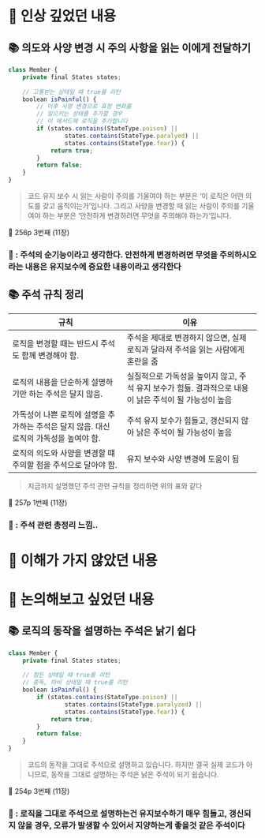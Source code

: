 # 📌 인상 깊었던 내용

## **📚 의도와 사양 변경 시 주의 사항을 읽는 이에게 전달하기**

```jsx
class Member {
	private final States states;
	
	// 고통받는 상태일 때 true를 리턴
	boolean isPainful() {
		// 이후 사양 변경으로 표정 변화를
		// 일으키는 상태를 추가할 경우
		// 이 메서드에 로직을 추가합니다
		if (states.contains(StateType.poison) ||
				states.contains(StateType.paralyed) ||
				states.contains(StateType.fear)) {
			return true;
		}
		return false;
	}
}
```

> 코드 유지 보수 시 읽는 사람이 주의를 기울여야 하는 부분은 ‘이 로직은 어떤 의도를 갖고 움직이는가’입니다. 그리고 사양을 변경할 때 읽는 사람이 주의를 기울여야 하는 부분은 ‘안전하게 변경하려면 무엇을 주의해야 하는가’입니다. 

📕 256p 3번째 (11장)
> 

### **🧐 : 주석의 순기능이라고 생각한다. 안전하게 변경하려면 무엇을 주의하시오라는 내용은 유지보수에 중요한 내용이라고 생각한다**

## **📚 주석 규칙 정리**

| 규칙 | 이유 |
| --- | --- |
| 로직을 변경할 때는 반드시 주석도 함께 변경해야 함. | 주석을 제대로 변경하지 않으면, 실제 로직과 달라져 주석을 읽는 사람에게 혼란을 줌 |
| 로직의 내용을 단순하게 설명하기만 하는 주석은 달지 않음. | 실질적으로 가독성을 높이지 않고, 주석 유지 보수가 힘듦. 결과적으로 내용이 낡은 주석이 될 가능성이 높음 |
| 가독성이 나쁜 로직에 설명을 추가하는 주석은 달지 않음. 대신 로직의 가독성을 높여야 함. | 주석 유지 보수가 힘들고, 갱신되지 않아 낡은 주석이 될 가능성이 높음 |
| 로직의 의도와 사양을 변경할 떄 주의할 점을 주석으로 달아야 함. | 유지 보수와 사양 변경에 도움이 됨 |

> 지금까지 설명했던 주석 관련 규칙을 정리하면 위의 표와 같다

📕 257p 1번째 (11장)
> 

### **🧐 : 주석 관련 총정리 느낌..**

# 📌 이해가 가지 않았던 내용

# 📌 논의해보고 싶었던 내용

## **📚 로직의 동작을 설명하는 주석은 낡기 쉽다**

```jsx
class Member {
	private final States states;
	
	// 힘든 상태일 때 true를 리턴
	// 중독, 마비 상태일 때 true를 리턴
	boolean isPainful() {
		if (states.contains(StateType.poison) ||
				states.contains(StateType.paralyzed) ||
				states.contains(StateType.fear)) {
			return true;
		}
		return false;
	}
}
```

> 코드의 동작을 그대로 주석으로 설명하고 있습니다. 하지만 결국 실제 코드가 아니므로, 동작을 그대로 설명하는 주석은 낡은 주석이 되기 쉽습니다. 

📕 254p 3번째 (11장)
> 

### **🧐 : 로직을 그대로 주석으로 설명하는건 유지보수하기 매우 힘들고, 갱신되지 않을 경우, 오류가 발생할 수 있어서 지양하는게 좋을것 같은 주석이다**
